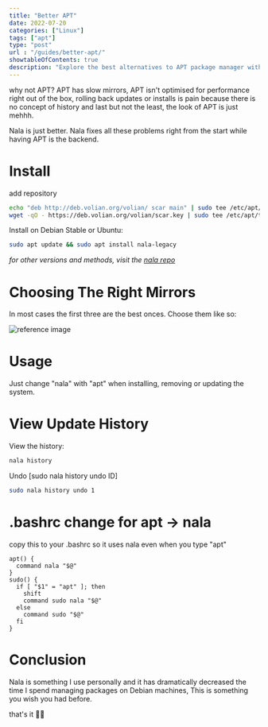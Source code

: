 ```yaml
---
title: "Better APT"
date: 2022-07-20
categories: ["Linux"]
tags: ["apt"]
type: "post"
url : "/guides/better-apt/"
showtableOfContents: true
description: "Explore the best alternatives to APT package manager with our comprehensive guide. Find the right package manager to optimize your Linux-based system."
---
```


why not APT? APT has slow mirrors, APT isn't optimised for performance right out of the box, rolling back updates or installs is pain because there is no concept of history and last but not the least, the look of APT is just mehhh.

Nala is just better. Nala fixes all these problems right from the start while having APT is the backend.

# Install

add repository

```bash
echo "deb http://deb.volian.org/volian/ scar main" | sudo tee /etc/apt/sources.list.d/volian-archive-scar-unstable.list
wget -qO - https://deb.volian.org/volian/scar.key | sudo tee /etc/apt/trusted.gpg.d/volian-archive-scar-unstable.gpg > /dev/null
```

Install on Debian Stable or Ubuntu: 
```bash
sudo apt update && sudo apt install nala-legacy
```

*for other versions and methods, visit the [nala repo](https://github.com/volitank/nala#installation)*

# Choosing The Right Mirrors

In most cases the first three are the best onces. Choose them like so:

![reference image](/img/guides/2022/better-apt/2022.png)

# Usage

Just change "nala" with "apt" when installing, removing or updating the system.

# View Update History

View the history:

```bash
nala history
```

Undo [sudo nala history undo ID]

```bash
sudo nala history undo 1
```

# .bashrc change for apt -> nala
copy this to your .bashrc so it uses nala even when you type "apt"

```
apt() { 
  command nala "$@"
}
sudo() {
  if [ "$1" = "apt" ]; then
    shift
    command sudo nala "$@"
  else
    command sudo "$@"
  fi
}
```

# Conclusion 

Nala is something I use personally and it has dramatically decreased the time I spend managing packages on Debian machines, This is something you wish you had before. 

that's it ✌🏽


